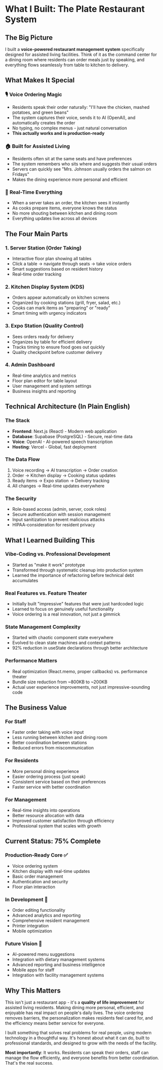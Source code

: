 # What I Built: The Plate Restaurant System

## The Big Picture

I built a **voice-powered restaurant management system** specifically designed for assisted living facilities. Think of it as the command center for a dining room where residents can order meals just by speaking, and everything flows seamlessly from table to kitchen to delivery.

## What Makes It Special

### 🎙️ **Voice Ordering Magic**

- Residents speak their order naturally: "I'll have the chicken, mashed potatoes, and green beans"
- The system captures their voice, sends it to AI (OpenAI), and automatically creates the order
- No typing, no complex menus - just natural conversation
- **This actually works and is production-ready**

### 🏠 **Built for Assisted Living**

- Residents often sit at the same seats and have preferences
- The system remembers who sits where and suggests their usual orders
- Servers can quickly see "Mrs. Johnson usually orders the salmon on Fridays"
- Makes the dining experience more personal and efficient

### 📱 **Real-Time Everything**

- When a server takes an order, the kitchen sees it instantly
- As cooks prepare items, everyone knows the status
- No more shouting between kitchen and dining room
- Everything updates live across all devices

## The Four Main Parts

### 1. **Server Station** (Order Taking)

- Interactive floor plan showing all tables
- Click a table → navigate through seats → take voice orders
- Smart suggestions based on resident history
- Real-time order tracking

### 2. **Kitchen Display System (KDS)**

- Orders appear automatically on kitchen screens
- Organized by cooking stations (grill, fryer, salad, etc.)
- Cooks can mark items as "preparing" or "ready"
- Smart timing with urgency indicators

### 3. **Expo Station** (Quality Control)

- Sees orders ready for delivery
- Organizes by table for efficient delivery
- Tracks timing to ensure food goes out quickly
- Quality checkpoint before customer delivery

### 4. **Admin Dashboard**

- Real-time analytics and metrics
- Floor plan editor for table layout
- User management and system settings
- Business insights and reporting

## Technical Architecture (In Plain English)

### **The Stack**

- **Frontend**: Next.js (React) - Modern web application
- **Database**: Supabase (PostgreSQL) - Secure, real-time data
- **Voice**: OpenAI - AI-powered speech transcription
- **Hosting**: Vercel - Global, fast deployment

### **The Data Flow**

1. Voice recording → AI transcription → Order creation
2. Order → Kitchen display → Cooking status updates
3. Ready items → Expo station → Delivery tracking
4. All changes → Real-time updates everywhere

### **The Security**

- Role-based access (admin, server, cook roles)
- Secure authentication with session management
- Input sanitization to prevent malicious attacks
- HIPAA-consideration for resident privacy

## What I Learned Building This

### **Vibe-Coding vs. Professional Development**

- Started as "make it work" prototype
- Transformed through systematic cleanup into production system
- Learned the importance of refactoring before technical debt accumulates

### **Real Features vs. Feature Theater**

- Initially built "impressive" features that were just hardcoded logic
- Learned to focus on genuinely useful functionality
- Voice ordering is a real innovation, not just a gimmick

### **State Management Complexity**

- Started with chaotic component state everywhere
- Evolved to clean state machines and context patterns
- 92% reduction in useState declarations through better architecture

### **Performance Matters**

- Real optimization (React.memo, proper callbacks) vs. performance theater
- Bundle size reduction from ~800KB to ~200KB
- Actual user experience improvements, not just impressive-sounding code

## The Business Value

### **For Staff**

- Faster order taking with voice input
- Less running between kitchen and dining room
- Better coordination between stations
- Reduced errors from miscommunication

### **For Residents**

- More personal dining experience
- Easier ordering process (just speak)
- Consistent service based on their preferences
- Faster service with better coordination

### **For Management**

- Real-time insights into operations
- Better resource allocation with data
- Improved customer satisfaction through efficiency
- Professional system that scales with growth

## Current Status: 75% Complete

### **Production-Ready Core** ✅

- Voice ordering system
- Kitchen display with real-time updates
- Basic order management
- Authentication and security
- Floor plan interaction

### **In Development** 🔧

- Order editing functionality
- Advanced analytics and reporting
- Comprehensive resident management
- Printer integration
- Mobile optimization

### **Future Vision** 🚀

- AI-powered menu suggestions
- Integration with dietary management systems
- Advanced reporting and business intelligence
- Mobile apps for staff
- Integration with facility management systems

## Why This Matters

This isn't just a restaurant app - it's a **quality of life improvement** for assisted living residents. Making dining more personal, efficient, and enjoyable has real impact on people's daily lives. The voice ordering removes barriers, the personalization makes residents feel cared for, and the efficiency means better service for everyone.

I built something that solves real problems for real people, using modern technology in a thoughtful way. It's honest about what it can do, built to professional standards, and designed to grow with the needs of the facility.

**Most importantly**: It works. Residents can speak their orders, staff can manage the flow efficiently, and everyone benefits from better coordination. That's the real success.
